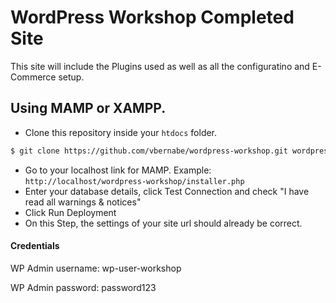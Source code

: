 # WordPress Workshop Completed Site

This site will include the Plugins used as well as all the configuratino and E-Commerce setup.


## Using MAMP or XAMPP.

* Clone this repository inside your `htdocs` folder.

```sh
$ git clone https://github.com/vbernabe/wordpress-workshop.git wordpress-workshop
```

* Go to your localhost link for MAMP. Example: `http://localhost/wordpress-workshop/installer.php`
* Enter your database details, click Test Connection and check "I have read all warnings & notices"
* Click Run Deployment
* On this Step, the settings of your site url should already be correct. 

#### Credentials
   WP Admin username: wp-user-workshop
   
   WP Admin password: password123
   
